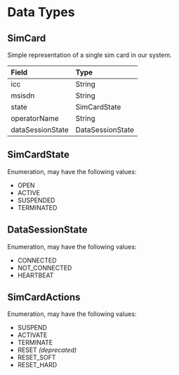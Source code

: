 # Data Types

## SimCard

Simple representation of a single sim card in our system.

| Field            | Type             |
| :--------------- | :--------------- |
| icc              | String           |
| msisdn           | String           |
| state            | SimCardState     |
| operatorName     | String           |
| dataSessionState | DataSessionState |

## SimCardState

Enumeration, may have the following values:

* OPEN
* ACTIVE
* SUSPENDED
* TERMINATED

## DataSessionState

Enumeration, may have the following values:

* CONNECTED
* NOT_CONNECTED
* HEARTBEAT

## SimCardActions

Enumeration, may have the following values:

* SUSPEND
* ACTIVATE
* TERMINATE
* RESET *(deprecated)*
* RESET_SOFT
* RESET_HARD
